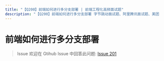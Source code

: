```yaml
---
title: "【Q200】前端如何进行多分支部署 | 前端工程化高频面试题"
description: "【Q200】前端如何进行多分支部署 字节跳动面试题、阿里腾讯面试题、美团小米面试题。"
---
```


# 前端如何进行多分支部署

> Issue
> 欢迎在 Gtihub Issue 中回答此问题: [Issue 201](https://github.com/shfshanyue/Daily-Question/issues/201)
